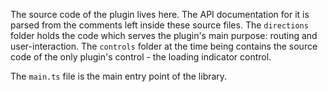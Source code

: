 The source code of the plugin lives here. The API documentation for it is parsed from the comments left inside these source files. The `directions` folder holds the code which serves the plugin's main purpose: routing and user-interaction. The `controls` folder at the time being contains the source code of the only plugin's control - the loading indicator control.

The `main.ts` file is the main entry point of the library.
